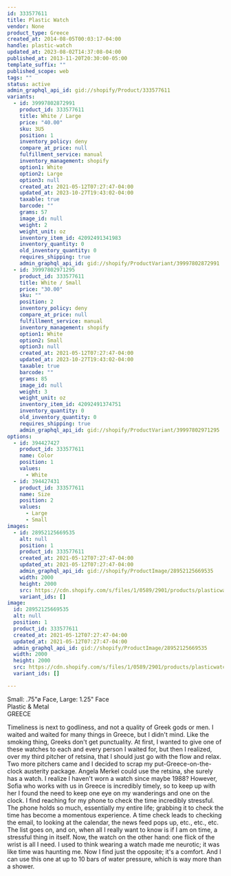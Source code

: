 ```yaml
---
id: 333577611
title: Plastic Watch
vendor: None
product_type: Greece
created_at: 2014-08-05T00:03:17-04:00
handle: plastic-watch
updated_at: 2023-08-02T14:37:08-04:00
published_at: 2013-11-20T20:30:00-05:00
template_suffix: ""
published_scope: web
tags: ""
status: active
admin_graphql_api_id: gid://shopify/Product/333577611
variants:
  - id: 39997802872991
    product_id: 333577611
    title: White / Large
    price: "40.00"
    sku: 3U5
    position: 1
    inventory_policy: deny
    compare_at_price: null
    fulfillment_service: manual
    inventory_management: shopify
    option1: White
    option2: Large
    option3: null
    created_at: 2021-05-12T07:27:47-04:00
    updated_at: 2023-10-27T19:43:02-04:00
    taxable: true
    barcode: ""
    grams: 57
    image_id: null
    weight: 2
    weight_unit: oz
    inventory_item_id: 42092491341983
    inventory_quantity: 0
    old_inventory_quantity: 0
    requires_shipping: true
    admin_graphql_api_id: gid://shopify/ProductVariant/39997802872991
  - id: 39997802971295
    product_id: 333577611
    title: White / Small
    price: "30.00"
    sku: ""
    position: 2
    inventory_policy: deny
    compare_at_price: null
    fulfillment_service: manual
    inventory_management: shopify
    option1: White
    option2: Small
    option3: null
    created_at: 2021-05-12T07:27:47-04:00
    updated_at: 2023-10-27T19:43:02-04:00
    taxable: true
    barcode: ""
    grams: 85
    image_id: null
    weight: 3
    weight_unit: oz
    inventory_item_id: 42092491374751
    inventory_quantity: 0
    old_inventory_quantity: 0
    requires_shipping: true
    admin_graphql_api_id: gid://shopify/ProductVariant/39997802971295
options:
  - id: 394427427
    product_id: 333577611
    name: Color
    position: 1
    values:
      - White
  - id: 394427431
    product_id: 333577611
    name: Size
    position: 2
    values:
      - Large
      - Small
images:
  - id: 28952125669535
    alt: null
    position: 1
    product_id: 333577611
    created_at: 2021-05-12T07:27:47-04:00
    updated_at: 2021-05-12T07:27:47-04:00
    admin_graphql_api_id: gid://shopify/ProductImage/28952125669535
    width: 2000
    height: 2000
    src: https://cdn.shopify.com/s/files/1/0589/2901/products/plasticwatches2_-_white-new.jpg?v=1620818867
    variant_ids: []
image:
  id: 28952125669535
  alt: null
  position: 1
  product_id: 333577611
  created_at: 2021-05-12T07:27:47-04:00
  updated_at: 2021-05-12T07:27:47-04:00
  admin_graphql_api_id: gid://shopify/ProductImage/28952125669535
  width: 2000
  height: 2000
  src: https://cdn.shopify.com/s/files/1/0589/2901/products/plasticwatches2_-_white-new.jpg?v=1620818867
  variant_ids: []

---
```


Small: .75"ø Face, Large: 1.25" Face  
Plastic & Metal  
GREECE

Timeliness is next to godliness, and not a quality of Greek gods or men. I waited and waited for many things in Greece, but I didn't mind. Like the smoking thing, Greeks don't get punctuality. At first, I wanted to give one of these watches to each and every person I waited for, but then I realized, over my third pitcher of retsina, that I should just go with the flow and relax. Two more pitchers came and I decided to scrap my put-Greece-on-the-clock austerity package. Angela Merkel could use the retsina, she surely has a watch. I realize I haven't worn a watch since maybe 1988? However, Sofia who works with us in Greece is incredibly timely, so to keep up with her I found the need to keep one eye on my wanderings and one on the clock. I find reaching for my phone to check the time incredibly stressful. The phone holds so much, essentially my entire life; grabbing it to check the time has become a momentous experience. A time check leads to checking the email, to looking at the calendar, the news feed pops up, etc., etc., etc. The list goes on, and on, when all I really want to know is if I am on time, a stressful thing in itself. Now, the watch on the other hand: one flick of the wrist is all I need. I used to think wearing a watch made me neurotic; it was like time was haunting me. Now I find just the opposite; it's a comfort. And I can use this one at up to 10 bars of water pressure, which is way more than a shower.